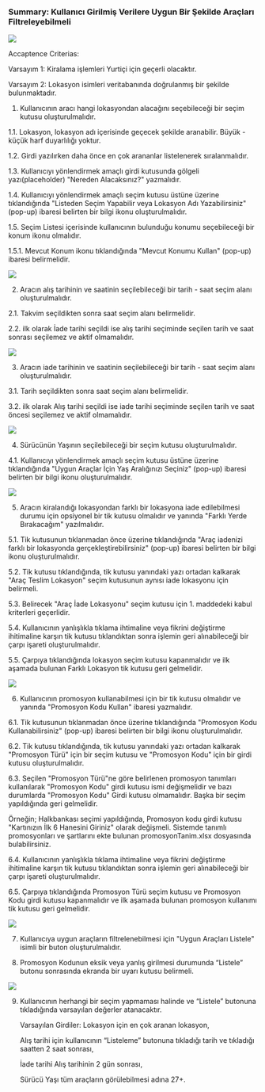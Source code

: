 ### Summary: Kullanıcı Girilmiş Verilere Uygun Bir Şekilde Araçları Filtreleyebilmeli
 
 ![](https://i.hizliresim.com/emvory5.png)
 
 Accaptence Criterias:
 
 Varsayım 1: Kiralama işlemleri Yurtiçi için geçerli olacaktır. 
 
 Varsayım 2: Lokasyon isimleri veritabanında doğrulanmış bir şekilde bulunmaktadır.
 
 1. Kullanıcının aracı hangi lokasyondan alacağını seçebileceği bir seçim kutusu oluşturulmalıdır.
  
  1.1. Lokasyon, lokasyon adı içerisinde geçecek şekilde aranabilir. Büyük - küçük harf duyarlılığı yoktur.
  
  1.2. Girdi yazılırken daha önce en çok arananlar listelenerek sıralanmalıdır. 
  
  1.3. Kullanıcıyı yönlendirmek amaçlı girdi kutusunda gölgeli yazı(placeholder) "Nereden Alacaksınız?" yazmalıdır.
  
  1.4. Kullanıcıyı yönlendirmek amaçlı seçim kutusu üstüne üzerine tıklandığında "Listeden Seçim Yapabilir veya Lokasyon Adı Yazabilirsiniz" (pop-up) ibaresi belirten bir bilgi ikonu oluşturulmalıdır.
  
  1.5. Seçim Listesi içerisinde kullanıcının bulunduğu konumu seçebileceği bir konum ikonu olmalıdır. 
   
   1.5.1. Mevcut Konum ikonu tıklandığında "Mevcut Konumu Kullan" (pop-up) ibaresi belirmelidir. 
   
  ![](https://i.hizliresim.com/7l75ctk.png)
  
 2. Aracın alış tarihinin ve saatinin seçilebileceği bir tarih - saat seçim alanı oluşturulmalıdır.
  
  2.1. Takvim seçildikten sonra saat seçim alanı belirmelidir.
  
  2.2. ilk olarak İade tarihi seçildi ise alış tarihi seçiminde seçilen tarih ve saat sonrası seçilemez ve aktif olmamalıdır.
  
  ![](https://i.hizliresim.com/z3ubl1w.png)
  
 3. Aracın iade tarihinin ve saatinin seçilebileceği bir tarih - saat seçim alanı oluşturulmalıdır.
  
  3.1. Tarih seçildikten sonra saat seçim alanı belirmelidir. 
  
  3.2. ilk olarak Alış tarihi seçildi ise iade tarihi seçiminde seçilen tarih ve saat öncesi seçilemez ve aktif olmamalıdır. 
  
  ![](https://i.hizliresim.com/20cxo2p.png)
  
 4. Sürücünün Yaşının seçilebileceği bir seçim kutusu oluşturulmalıdır.
  
  4.1. Kullanıcıyı yönlendirmek amaçlı seçim kutusu üstüne üzerine tıklandığında "Uygun Araçlar İçin Yaş Aralığınızı Seçiniz" (pop-up) ibaresi belirten bir bilgi ikonu oluşturulmalıdır.
  
  ![](https://i.hizliresim.com/mdgz0n9.png)
  
 5. Aracın kiralandığı lokasyondan farklı bir lokasyona iade edilebilmesi durumu için opsiyonel bir tik kutusu olmalıdır ve yanında "Farklı Yerde Bırakacağım" yazılmalıdır.
  
  5.1. Tik kutusunun tıklanmadan önce üzerine tıklandığında "Araç iadenizi farklı bir lokasyonda gerçekleştirebilirsiniz" (pop-up) ibaresi belirten bir bilgi ikonu oluşturulmalıdır.
  
  5.2. Tik kutusu tıklandığında, tik kutusu yanındaki yazı ortadan kalkarak "Araç Teslim Lokasyon" seçim kutusunun aynısı iade lokasyonu için belirmeli.
  
  5.3. Belirecek "Araç İade Lokasyonu" seçim kutusu için 1. maddedeki kabul kriterleri geçerlidir.
  
  5.4. Kullanıcının yanlışlıkla tıklama ihtimaline veya fikrini değiştirme ihitimaline karşın tik kutusu tıklandıktan sonra işlemin geri alınabileceği bir çarpı işareti oluşturulmalıdır. 
  
  5.5. Çarpıya tıklandığında lokasyon seçim kutusu kapanmalıdır ve ilk aşamada bulunan Farklı Lokasyon tik kutusu geri gelmelidir. 
  
  ![](https://i.hizliresim.com/8bqxeqs.png)
  
 6. Kullanıcının promosyon kullanabilmesi için bir tik kutusu olmalıdır ve yanında "Promosyon Kodu Kullan" ibaresi yazmalıdır.
  
  6.1. Tik kutusunun tıklanmadan önce üzerine tıklandığında "Promosyon Kodu Kullanabilirsiniz" (pop-up) ibaresi belirten bir bilgi ikonu oluşturulmalıdır.
  
  6.2. Tik kutusu tıklandığında, tik kutusu yanındaki yazı ortadan kalkarak "Promosyon Türü" için bir seçim kutusu ve "Promosyon Kodu" için bir girdi kutusu oluşturulmalıdır.
  
  6.3. Seçilen "Promosyon Türü"ne göre belirlenen promosyon tanımları kullanılarak "Promosyon Kodu" girdi kutusu ismi değişmelidir ve bazı durumlarda "Promosyon Kodu" Girdi kutusu olmamalıdır. Başka bir seçim yapıldığında geri gelmelidir.
  
  Örneğin; Halkbankası seçimi yapıldığında, Promosyon kodu girdi kutusu "Kartınızın İlk 6 Hanesini Giriniz" olarak değişmeli. Sistemde tanımlı promosyonları ve şartlarını ekte bulunan promosyonTanim.xlsx dosyasında bulabilirsiniz.
  
  6.4. Kullanıcının yanlışlıkla tıklama ihtimaline veya fikrini değiştirme ihitimaline karşın tik kutusu tıklandıktan sonra işlemin geri alınabileceği bir çarpı işareti oluşturulmalıdır.
  
  6.5. Çarpıya tıklandığında Promosyon Türü seçim kutusu ve Promosyon Kodu girdi kutusu kapanmalıdır ve ilk aşamada bulunan promosyon kullanımı tik kutusu geri gelmelidir.
  
  ![](https://i.hizliresim.com/tw3zy44.png)
  
 7. Kullanıcıya uygun araçların filtrelenebilmesi için "Uygun Araçları Listele" isimli bir buton oluşturulmalıdır.

 8. Promosyon Kodunun eksik veya yanlış girilmesi durumunda “Listele” butonu sonrasında ekranda bir uyarı kutusu belirmeli.
 
  ![](https://i.hizliresim.com/t4lzy2a.png)
  
 9. Kullanıcının herhangi bir seçim yapmaması halinde ve “Listele” butonuna tıkladığında varsayılan değerler atanacaktır. 

	Varsayılan Girdiler: Lokasyon için en çok aranan lokasyon, 

	Alış tarihi için kullanıcının “Listeleme” butonuna tıkladığı tarih ve tıkladığı saatten 2 saat sonrası,

	İade tarihi Alış tarihinin 2 gün sonrası,

	Sürücü Yaşı tüm araçların görülebilmesi adına 27+.